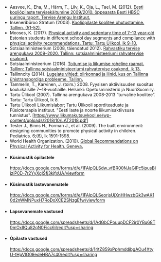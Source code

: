 - Aasvee, K., Eha, M., Härm, T., Liiv, K., Oja, L., Tael, M. (2012). [Eesti kooliõpilaste tervisekäitumine 2009/2010. õppeaasta Eesti HBSC uuringu raport. Tervise Arengu Instituut.](https://intra.tai.ee//images/prints/documents/135591995867_Eesti_kooliopilaste_tervisekaitumine.pdf)
- Inseneribüroo Stratum (2003). [Kooliõpilaste koolitee ohutustamine. Tallinn.  (51-52).](http://rahvatervis.ut.ee/bitstream/1/1232/1/Stratum2003_3.pdf)
- Mooses, K. (2017). [Physical activity and sedentary time of 7–13 year-old Estonian students in different school day segments and compliance with physical activity recommendations. Tartu: Tartu Ülikool, lk 9-10.](https://dspace.ut.ee/bitstream/handle/10062/56798/mooses_kerli.pdf)
- Sotsiaalministeerium (2008, täiendatud 2012). [Rahvastiku tervise arengukava 2009–2020. Tallinn: sotsiaalministeeriumi rahvatervise osakond.](https://www.sm.ee/sites/default/files/content-editors/eesmargid_ja_tegevused/Tervis/2012_rta_pohitekst_ok_5.pdf)
- Sotsiaalministeerium (2016). [Toitumise ja liikumise roheline raamat. Tallinn: Tallinna sotsiaalministeeriumi rahvatervise osakond, lk 13.](https://www.sm.ee/sites/default/files/content-editors/Tervishoid/tervise_roheline_raamat/toitumise_ja_liikumise_roheline_raamat_15.11versioon.pdf)
- Tallinncity (2014). [Lugejate vihjed: piirkonnad ja liinid, kus on Tallinna ühistranspordiga probleeme. Tallinn.](https://www.postimees.ee/2886201/lugejate-vihjed-piirkonnad-ja-liinid-kus-on-tallinna-uhistranspordiga-probleeme)
- Tammelin, T., Karvinen, J. (toim.) 2008. Fyysisen aktiivisuuden suositus kouluikäisille 7‒18‐vuotiaille. Helsinki: Opetusministeriö ja NuoriSuomiry.
- Tartu Ülikool (2007). Tallinna arengukava 2008-2013 “turvaline koolitee”. Tartu: Tartu Ülikool, lk 8.
- Tartu Ülikooli Liikumislabor; Tartu Ülikooli sporditeaduste ja Füsioteraapia instituut. "Eesti laste ja noorte liikumisaktiivsuse tunnistus". [https://www.liikumakutsuvkool.ee/wp-content/uploads/2018/10/LAT2018.pdf]
- Tester J., Binns H., Forman J., et al. (2009). The built environment: designing communities to promote physical activity in children. Pediatrics. 6;(6), lk 1591-1598.
- World Health Organization. (2010). [Global Recommendations on Physical Activity for Health. Geneva.](https://www.who.int/dietphysicalactivity/global-PA-recs-2010.pdf)

<ul class="list-group mt-5">

  <li class="list-group-item">
    <h4>Küsimustik õpilastele</h4>
    <a href="https://docs.google.com/forms/d/e/1FAIpQLSdw_vfBR00NJaGlPc5ipusBliziP0D-7r2YyXgISfj3kjfxUA/viewform">https://docs.google.com/forms/d/e/1FAIpQLSdw_vfBR00NJaGlPc5ipusBliziP0D-7r2YyXgISfj3kjfxUA/viewform</a>
  </li>

  <li class="list-group-item">
    <h4>Küsimustik lastevanematele</h4>
    <a href="https://docs.google.com/forms/d/e/1FAIpQLSeorjsUjXnHHwzbGk3wAK10d2nWMNPuxH7RoDoXCE2SNzgEfw/viewform">https://docs.google.com/forms/d/e/1FAIpQLSeorjsUjXnHHwzbGk3wAK10d2nWMNPuxH7RoDoXCE2SNzgEfw/viewform</a>
  </li>

  <li class="list-group-item">
    <h4>Lapsevanemate vastused</h4>
    <a href="https://docs.google.com/spreadsheets/d/1AdGbCPouupDCF2ir0YBu68T0mOxIIQu82qN0Ficc6iI/edit?usp=sharing">https://docs.google.com/spreadsheets/d/1AdGbCPouupDCF2ir0YBu68T0mOxIIQu82qN0Ficc6iI/edit?usp=sharing</a>
  </li>

  <li class="list-group-item">
    <h4>Õpilaste vastused</h4>
    <a href="https://docs.google.com/spreadsheets/d/14tZ859xPphmddibgAOu4XtyU-tHpVlG09edeHBA7s40/edit?usp=sharing">https://docs.google.com/spreadsheets/d/14tZ859xPphmddibgAOu4XtyU-tHpVlG09edeHBA7s40/edit?usp=sharing</a>
  </li>

</ul>
